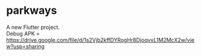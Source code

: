 # parkways

A new Flutter project.
<br>
Debug APK = https://drive.google.com/file/d/1s2Vjb2kffDYRogHr8DjoqvvL1M2McX2w/view?usp=sharing
